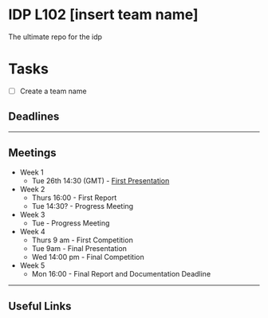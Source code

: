# IDP L102 [insert team name]
The ultimate repo for the idp

# Tasks
- [ ] Create a team name

## Deadlines

---
## Meetings
- Week 1
  - Tue 26th 14:30 (GMT) - [First Presentation](https://docs.google.com/presentation/d/1Jz8pw5dtujUt2GG7nFzDspJj2hsbr5QpLF5pbWbA2lo/edit#slide=id.gb7adb26c31_0_31)
- Week 2
  - Thurs 16:00 - First Report
  - Tue 14:30? - Progress Meeting
- Week 3
  - Tue - Progress Meeting
- Week 4
  - Thurs 9 am - First Competition
  - Tue 9am - Final Presentation
  - Wed 14:00 pm - Final Competition
- Week 5
  - Mon 16:00 - Final Report and Documentation Deadline

---

## Useful Links
